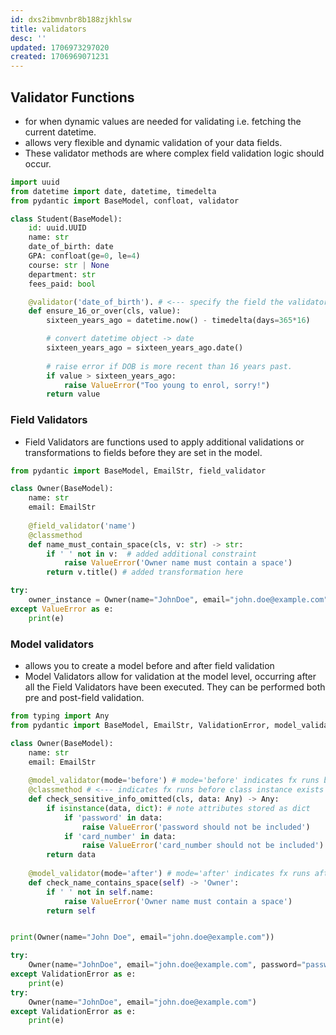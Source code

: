 ```yaml
---
id: dxs2ibmvnbr8b188zjkhlsw
title: validators
desc: ''
updated: 1706973297020
created: 1706969071231
---
```


## Validator Functions
- for when dynamic values are needed for validating i.e. fetching the current datetime. 
- allows very flexible and dynamic validation of your data fields. 
- These validator methods are where complex field validation logic should occur.

``` py
import uuid
from datetime import date, datetime, timedelta
from pydantic import BaseModel, confloat, validator

class Student(BaseModel):
    id: uuid.UUID
    name: str
    date_of_birth: date
    GPA: confloat(ge=0, le=4)
    course: str | None
    department: str
    fees_paid: bool

    @validator('date_of_birth'). # <--- specify the field the validator is for
    def ensure_16_or_over(cls, value):
        sixteen_years_ago = datetime.now() - timedelta(days=365*16)

        # convert datetime object -> date
        sixteen_years_ago = sixteen_years_ago.date()
        
        # raise error if DOB is more recent than 16 years past.
        if value > sixteen_years_ago:
            raise ValueError("Too young to enrol, sorry!")
        return value
```


### Field Validators

- Field Validators are functions used to apply additional validations or transformations to fields before they are set in the model.
``` py
from pydantic import BaseModel, EmailStr, field_validator

class Owner(BaseModel):
    name: str
    email: EmailStr
    
    @field_validator('name')
    @classmethod
    def name_must_contain_space(cls, v: str) -> str:
        if ' ' not in v:  # added additional constraint
            raise ValueError('Owner name must contain a space')
        return v.title() # added transformation here

try:
    owner_instance = Owner(name="JohnDoe", email="john.doe@example.com")
except ValueError as e:
    print(e)
```    

### Model validators
- allows you to create a model before and after field validation
- Model Validators allow for validation at the model level, occurring after all the Field Validators have been executed. They can be performed both pre and post-field validation.

``` py
from typing import Any
from pydantic import BaseModel, EmailStr, ValidationError, model_validator

class Owner(BaseModel):
    name: str
    email: EmailStr
    
    @model_validator(mode='before') # mode='before' indicates fx runs before field validation
    @classmethod # <--- indicates fx runs before class instance exists
    def check_sensitive_info_omitted(cls, data: Any) -> Any:
        if isinstance(data, dict): # note attributes stored as dict
            if 'password' in data:
                raise ValueError('password should not be included')
            if 'card_number' in data:
                raise ValueError('card_number should not be included')
        return data
    
    @model_validator(mode='after') # mode='after' indicates fx runs after field validation
    def check_name_contains_space(self) -> 'Owner':
        if ' ' not in self.name:
            raise ValueError('Owner name must contain a space')
        return self


print(Owner(name="John Doe", email="john.doe@example.com")) 

try:
    Owner(name="JohnDoe", email="john.doe@example.com", password="password123")
except ValidationError as e:
    print(e) 
try:
    Owner(name="JohnDoe", email="john.doe@example.com")
except ValidationError as e:
    print(e)
```